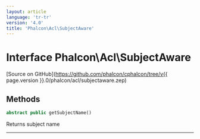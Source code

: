 ```yaml
---
layout: article
language: 'tr-tr'
version: '4.0'
title: 'Phalcon\Acl\SubjectAware'
---
```

# Interface **Phalcon\Acl\SubjectAware**

[Source on GitHub](https://github.com/phalcon/cphalcon/tree/v{{ page.version }}.0/phalcon/acl/subjectaware.zep)

## Methods

```php
abstract public getSubjectName()
```

Returns subject name

* * *